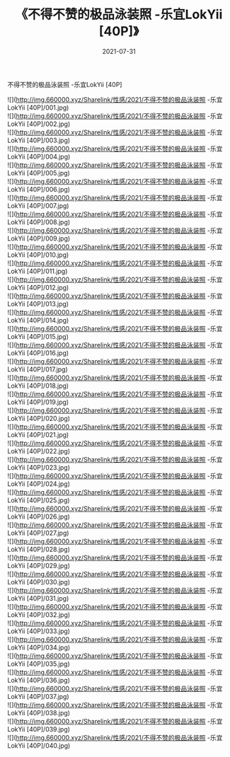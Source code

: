 ﻿---
layout: post
title:  《不得不赞的极品泳装照 -乐宜LokYii [40P]》
date:   2021-07-31
img: http://img.660000.xyz/Sharelink/性感/2021/不得不赞的极品泳装照 -乐宜LokYii [40P]/000.jpg
categories: [美女, 清纯, 唯美]
---

不得不赞的极品泳装照 -乐宜LokYii [40P]

  ![](http://img.660000.xyz/Sharelink/性感/2021/不得不赞的极品泳装照 -乐宜LokYii [40P]/001.jpg) <br> ![](http://img.660000.xyz/Sharelink/性感/2021/不得不赞的极品泳装照 -乐宜LokYii [40P]/002.jpg) <br> ![](http://img.660000.xyz/Sharelink/性感/2021/不得不赞的极品泳装照 -乐宜LokYii [40P]/003.jpg) <br> ![](http://img.660000.xyz/Sharelink/性感/2021/不得不赞的极品泳装照 -乐宜LokYii [40P]/004.jpg) <br> ![](http://img.660000.xyz/Sharelink/性感/2021/不得不赞的极品泳装照 -乐宜LokYii [40P]/005.jpg) <br> ![](http://img.660000.xyz/Sharelink/性感/2021/不得不赞的极品泳装照 -乐宜LokYii [40P]/006.jpg) <br> ![](http://img.660000.xyz/Sharelink/性感/2021/不得不赞的极品泳装照 -乐宜LokYii [40P]/007.jpg) <br> ![](http://img.660000.xyz/Sharelink/性感/2021/不得不赞的极品泳装照 -乐宜LokYii [40P]/008.jpg) <br> ![](http://img.660000.xyz/Sharelink/性感/2021/不得不赞的极品泳装照 -乐宜LokYii [40P]/009.jpg) <br> ![](http://img.660000.xyz/Sharelink/性感/2021/不得不赞的极品泳装照 -乐宜LokYii [40P]/010.jpg) <br> ![](http://img.660000.xyz/Sharelink/性感/2021/不得不赞的极品泳装照 -乐宜LokYii [40P]/011.jpg) <br> ![](http://img.660000.xyz/Sharelink/性感/2021/不得不赞的极品泳装照 -乐宜LokYii [40P]/012.jpg) <br> ![](http://img.660000.xyz/Sharelink/性感/2021/不得不赞的极品泳装照 -乐宜LokYii [40P]/013.jpg) <br> ![](http://img.660000.xyz/Sharelink/性感/2021/不得不赞的极品泳装照 -乐宜LokYii [40P]/014.jpg) <br> ![](http://img.660000.xyz/Sharelink/性感/2021/不得不赞的极品泳装照 -乐宜LokYii [40P]/015.jpg) <br> ![](http://img.660000.xyz/Sharelink/性感/2021/不得不赞的极品泳装照 -乐宜LokYii [40P]/016.jpg) <br> ![](http://img.660000.xyz/Sharelink/性感/2021/不得不赞的极品泳装照 -乐宜LokYii [40P]/017.jpg) <br> ![](http://img.660000.xyz/Sharelink/性感/2021/不得不赞的极品泳装照 -乐宜LokYii [40P]/018.jpg) <br> ![](http://img.660000.xyz/Sharelink/性感/2021/不得不赞的极品泳装照 -乐宜LokYii [40P]/019.jpg) <br> ![](http://img.660000.xyz/Sharelink/性感/2021/不得不赞的极品泳装照 -乐宜LokYii [40P]/020.jpg) <br> ![](http://img.660000.xyz/Sharelink/性感/2021/不得不赞的极品泳装照 -乐宜LokYii [40P]/021.jpg) <br> ![](http://img.660000.xyz/Sharelink/性感/2021/不得不赞的极品泳装照 -乐宜LokYii [40P]/022.jpg) <br> ![](http://img.660000.xyz/Sharelink/性感/2021/不得不赞的极品泳装照 -乐宜LokYii [40P]/023.jpg) <br> ![](http://img.660000.xyz/Sharelink/性感/2021/不得不赞的极品泳装照 -乐宜LokYii [40P]/024.jpg) <br> ![](http://img.660000.xyz/Sharelink/性感/2021/不得不赞的极品泳装照 -乐宜LokYii [40P]/025.jpg) <br> ![](http://img.660000.xyz/Sharelink/性感/2021/不得不赞的极品泳装照 -乐宜LokYii [40P]/026.jpg) <br> ![](http://img.660000.xyz/Sharelink/性感/2021/不得不赞的极品泳装照 -乐宜LokYii [40P]/027.jpg) <br> ![](http://img.660000.xyz/Sharelink/性感/2021/不得不赞的极品泳装照 -乐宜LokYii [40P]/028.jpg) <br> ![](http://img.660000.xyz/Sharelink/性感/2021/不得不赞的极品泳装照 -乐宜LokYii [40P]/029.jpg) <br> ![](http://img.660000.xyz/Sharelink/性感/2021/不得不赞的极品泳装照 -乐宜LokYii [40P]/030.jpg) <br> ![](http://img.660000.xyz/Sharelink/性感/2021/不得不赞的极品泳装照 -乐宜LokYii [40P]/031.jpg) <br> ![](http://img.660000.xyz/Sharelink/性感/2021/不得不赞的极品泳装照 -乐宜LokYii [40P]/032.jpg) <br> ![](http://img.660000.xyz/Sharelink/性感/2021/不得不赞的极品泳装照 -乐宜LokYii [40P]/033.jpg) <br> ![](http://img.660000.xyz/Sharelink/性感/2021/不得不赞的极品泳装照 -乐宜LokYii [40P]/034.jpg) <br> ![](http://img.660000.xyz/Sharelink/性感/2021/不得不赞的极品泳装照 -乐宜LokYii [40P]/035.jpg) <br> ![](http://img.660000.xyz/Sharelink/性感/2021/不得不赞的极品泳装照 -乐宜LokYii [40P]/036.jpg) <br> ![](http://img.660000.xyz/Sharelink/性感/2021/不得不赞的极品泳装照 -乐宜LokYii [40P]/037.jpg) <br> ![](http://img.660000.xyz/Sharelink/性感/2021/不得不赞的极品泳装照 -乐宜LokYii [40P]/038.jpg) <br> ![](http://img.660000.xyz/Sharelink/性感/2021/不得不赞的极品泳装照 -乐宜LokYii [40P]/039.jpg) <br> ![](http://img.660000.xyz/Sharelink/性感/2021/不得不赞的极品泳装照 -乐宜LokYii [40P]/040.jpg) <br>